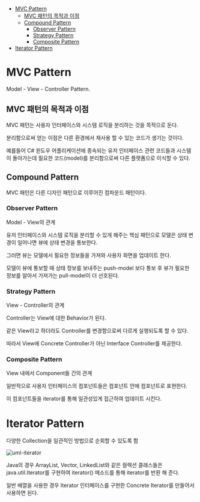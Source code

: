 <!--toc:start-->
- [MVC Pattern](#mvc-pattern)
  - [MVC 패턴의 목적과 이점](#mvc-패턴의-목적과-이점)
  - [Compound Pattern](#compound-pattern)
    - [Observer Pattern](#observer-pattern)
    - [Strategy Pattern](#strategy-pattern)
    - [Composite Pattern](#composite-pattern)
- [Iterator Pattern](#iterator-pattern)
<!--toc:end-->

# MVC Pattern

Model - View - Controller Pattern.

## MVC 패턴의 목적과 이점

MVC 패턴는 사용자 인터페이스와 시스템 로직을 분리하는 것을 목적으로 둔다.

분리함으로써 얻는 이점은 다른 환경에서 재사용 할 수 있는 코드가 생기는 것이다.

예를들어 C# 윈도우 어플리케이션에 종속되는 유저 인터페이스 관련 코드들과 시스템이 돌아가는데
필요한 코드(model)를 분리함으로써 다른 플랫폼으로 이식할 수 있다.

## Compound Pattern

MVC 패턴은 다른 디자인 패턴으로 이루어진 컴파운드 패턴이다.

### Observer Pattern

Model - View의 관계

유저 인터페이스와 시스템 로직을 분리할 수 있게 해주는 핵심 패턴으로 모델은 상태 변경이 일어나면
뷰에 상태 변경을 통보한다.

그러면 뷰는 모델에서 필요한 정보들을 가져와 사용자 화면을 업데이트 한다.

모델이 뷰에 통보할 때 상태 정보를 보내주는 push-model 보다
통보 후 뷰가 필요한 정보를 알아서 가져가는 pull-model이 더 선호된다.

### Strategy Pattern

View - Controller의 관계

Controller는 View에 대한 Behavior가 된다.

같은 View라고 하더라도 Controller를 변경함으로써 다르게 실행되도록 할 수 있다.

따라서 View에 Concrete Controller가 아닌 Interface Controller를 제공한다.

### Composite Pattern

View 내에서 Component들 간의 관계

일반적으로 사용자 인터페이스의 컴포넌트들은 컴포넌트 안에 컴포넌트로 표현한다.

이 컴포넌트들을 iterator를 통해 일관성있게 접근하여 업데이트 시킨다.

# Iterator Pattern

다양한 Collection을 일관적인 방법으로 순회할 수 있도록 함

![uml-iterator](../$images/dp-iterator.gif)

Java의 경우 ArrayList, Vector, LinkedList와 같은 컬렉션 클래스들은 java.util.Iterator를 구현하여
iterator() 메소드를 통해 iterator를 반환 해 준다.

일반 배열을 사용한 경우 Iterator 인터페이스를 구현한 Concrete Iterator를 만들어서 사용하면 된다.
